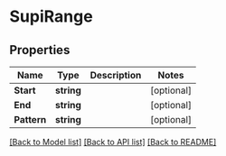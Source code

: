 # SupiRange

## Properties
Name | Type | Description | Notes
------------ | ------------- | ------------- | -------------
**Start** | **string** |  | [optional] 
**End** | **string** |  | [optional] 
**Pattern** | **string** |  | [optional] 

[[Back to Model list]](../README.md#documentation-for-models) [[Back to API list]](../README.md#documentation-for-api-endpoints) [[Back to README]](../README.md)


